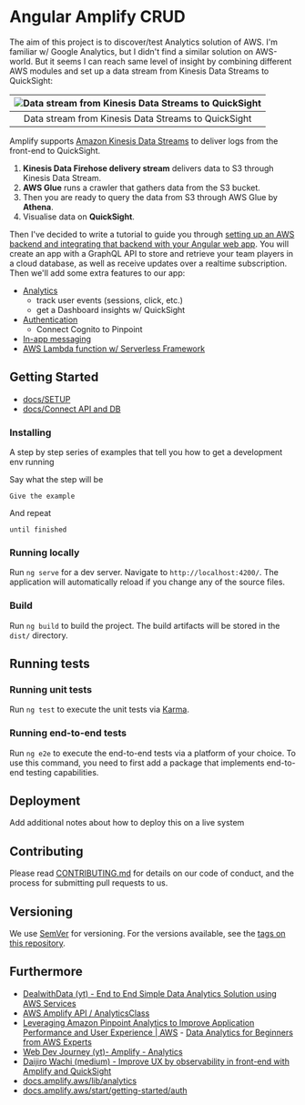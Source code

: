 # Angular Amplify CRUD

The aim of this project is to discover/test Analytics solution of AWS. I'm familiar w/ Google Analytics, but I didn't find a similar solution on AWS-world. But it seems I can reach same level of insight by combining different AWS modules and set up a data stream from Kinesis Data Streams to QuickSight:

| ![Data stream from Kinesis Data Streams to QuickSight](https://miro.medium.com/max/1356/1*ErLceGXkOFoeSoWOVXQoeQ.png) |
| :-------------------------------------------------------------------------------------------------------------------: |
|                                  Data stream from Kinesis Data Streams to QuickSight                                  |

Amplify supports [Amazon Kinesis Data Streams](https://aws.amazon.com/kinesis/data-streams/) to deliver logs from the front-end to QuickSight.

1. **Kinesis Data Firehose delivery stream** delivers data to S3 through Kinesis Data Stream.
1. **AWS Glue** runs a crawler that gathers data from the S3 bucket.
1. Then you are ready to query the data from S3 through AWS Glue by **Athena**.
1. Visualise data on **QuickSight**.

Then I've decided to write a tutorial to guide you through [setting up an AWS backend and integrating that backend with your Angular web app](https://docs.amplify.aws/start/q/integration/angular/). You will create an app with a GraphQL API to store and retrieve your team players in a cloud database, as well as receive updates over a realtime subscription. Then we'll add some extra features to our app:

- [Analytics](https://docs.amplify.aws/lib/analytics/getting-started/q/platform/js/)
  - track user events (sessions, click, etc.)
  - get a Dashboard insights w/ QuickSight
- [Authentication](https://docs.amplify.aws/lib/auth/getting-started/q/platform/js/)
  - Connect Cognito to Pinpoint
- [In-app messaging](https://docs.amplify.aws/lib/in-app-messaging/overview/q/platform/js/)
- [AWS Lambda function w/ Serverless Framework](https://www.serverless.com/aws-lambda)

## Getting Started

- [docs/SETUP](docs/1-SETUP)
- [docs/Connect API and DB](docs/2-Connect%20API%20and%20DB)

### Installing

A step by step series of examples that tell you how to get a development env running

Say what the step will be
```
Give the example
```

And repeat

```
until finished
```

### Running locally

Run `ng serve` for a dev server. Navigate to `http://localhost:4200/`. The application will automatically reload if you change any of the source files.

### Build

Run `ng build` to build the project. The build artifacts will be stored in the `dist/` directory.

## Running tests

### Running unit tests

Run `ng test` to execute the unit tests via [Karma](https://karma-runner.github.io).

### Running end-to-end tests

Run `ng e2e` to execute the end-to-end tests via a platform of your choice. To use this command, you need to first add a package that implements end-to-end testing capabilities.

## Deployment

Add additional notes about how to deploy this on a live system

## Contributing

Please read [CONTRIBUTING.md](https://gist.github.com/PurpleBooth/b24679402957c63ec426) for details on our code of conduct, and the process for submitting pull requests to us.

## Versioning

We use [SemVer](http://semver.org/) for versioning. For the versions available, see the [tags on this repository](https://github.com/your/project/tags).

## Furthermore

* [DealwithData (yt) - End to End Simple Data Analytics Solution using AWS Services](https://www.youtube.com/watch?v=v1qdXQXMp2A)
* [AWS Amplify API / AnalyticsClass](https://aws-amplify.github.io/amplify-js/api/classes/analyticsclass.html)
* [Leveraging Amazon Pinpoint Analytics to Improve Application Performance and User Experience | AWS](https://www.youtube.com/watch?v=fSDQx5ardmI)
*-* [Data Analytics for Beginners from AWS Experts](https://www.youtube.com/watch?v=IofpKxNRnAE)
* [Web Dev Journey (yt)- Amplify - Analytics](https://www.youtube.com/watch?v=61vlNE4JeaM)
* [Daijiro Wachi (medium) - Improve UX by observability in front-end with Amplify and QuickSight](https://watilde.medium.com/improve-ux-by-observability-in-front-end-with-amplify-and-quicksight-e7083ec1913b)
* [docs.amplify.aws/lib/analytics](https://docs.amplify.aws/lib/analytics/getting-started/q/platform/js/)
* [docs.amplify.aws/start/getting-started/auth](https://docs.amplify.aws/start/getting-started/auth/q/integration/angular/)

